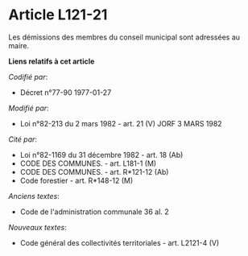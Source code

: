 # Article L121-21

Les démissions des membres du conseil municipal sont adressées au maire.

**Liens relatifs à cet article**

_Codifié par_:

  - Décret n°77-90 1977-01-27

_Modifié par_:

  - Loi n°82-213 du 2 mars 1982 - art. 21 (V) JORF 3 MARS 1982

_Cité par_:

  - Loi n°82-1169 du 31 décembre 1982 - art. 18 (Ab)
  - CODE DES COMMUNES. - art. L181-1 (M)
  - CODE DES COMMUNES. - art. R*121-12 (Ab)
  - Code forestier - art. R*148-12 (M)

_Anciens textes_:

  - Code de l'administration communale 36 al. 2

_Nouveaux textes_:

  - Code général des collectivités territoriales - art. L2121-4 (V)
